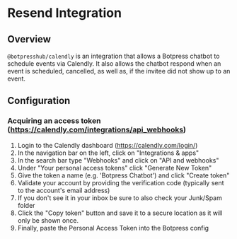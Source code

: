 # Resend Integration

## Overview

`@botpresshub/calendly` is an integration that allows a Botpress chatbot to schedule events via Calendly. It also allows the chatbot respond when an event is scheduled, cancelled, as well as, if the invitee did not show up to an event.

## Configuration

### Acquiring an access token (https://calendly.com/integrations/api_webhooks)
1. Login to the Calendly dashboard (https://calendly.com/login/)
2. In the navigation bar on the left, click on "Integrations & apps"
3. In the search bar type "Webhooks" and click on "API and webhooks"
4. Under "Your personal access tokens" click "Generate New Token"
5. Give the token a name (e.g. 'Botpress Chatbot') and click "Create token"
6. Validate your account by providing the verification code (typically sent to the account's email address)
  1. If you don't see it in your inbox be sure to also check your Junk/Spam folder
7. Click the "Copy token" button and save it to a secure location as it will only be shown once.
8. Finally, paste the Personal Access Token into the Botpress config
